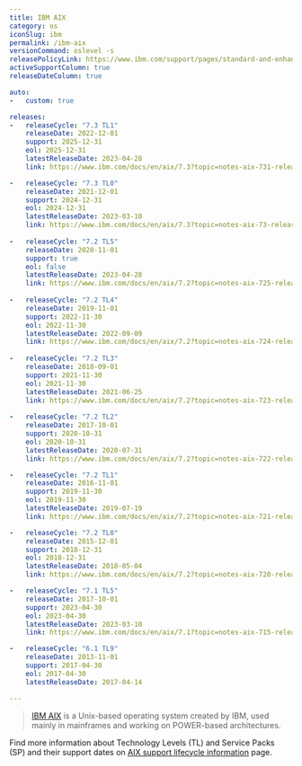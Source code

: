 ```yaml
---
title: IBM AIX
category: os
iconSlug: ibm
permalink: /ibm-aix
versionCommand: oslevel -s
releasePolicyLink: https://www.ibm.com/support/pages/standard-and-enhanced-ibm-support-lifecycle-policies
activeSupportColumn: true
releaseDateColumn: true

auto:
-   custom: true

releases:
-   releaseCycle: "7.3 TL1"
    releaseDate: 2022-12-01
    support: 2025-12-31
    eol: 2025-12-31
    latestReleaseDate: 2023-04-28
    link: https://www.ibm.com/docs/en/aix/7.3?topic=notes-aix-731-release

-   releaseCycle: "7.3 TL0"
    releaseDate: 2021-12-01
    support: 2024-12-31
    eol: 2024-12-31
    latestReleaseDate: 2023-03-10
    link: https://www.ibm.com/docs/en/aix/7.3?topic=notes-aix-73-release
    
-   releaseCycle: "7.2 TL5"
    releaseDate: 2020-11-01
    support: true
    eol: false
    latestReleaseDate: 2023-04-28
    link: https://www.ibm.com/docs/en/aix/7.2?topic=notes-aix-725-release
    
-   releaseCycle: "7.2 TL4"
    releaseDate: 2019-11-01
    support: 2022-11-30
    eol: 2022-11-30
    latestReleaseDate: 2022-09-09
    link: https://www.ibm.com/docs/en/aix/7.2?topic=notes-aix-724-release
    
-   releaseCycle: "7.2 TL3"
    releaseDate: 2018-09-01
    support: 2021-11-30
    eol: 2021-11-30
    latestReleaseDate: 2021-06-25
    link: https://www.ibm.com/docs/en/aix/7.2?topic=notes-aix-723-release
    
-   releaseCycle: "7.2 TL2"
    releaseDate: 2017-10-01
    support: 2020-10-31
    eol: 2020-10-31
    latestReleaseDate: 2020-07-31
    link: https://www.ibm.com/docs/en/aix/7.2?topic=notes-aix-722-release

-   releaseCycle: "7.2 TL1"
    releaseDate: 2016-11-01
    support: 2019-11-30
    eol: 2019-11-30
    latestReleaseDate: 2019-07-19
    link: https://www.ibm.com/docs/en/aix/7.2?topic=notes-aix-721-release

-   releaseCycle: "7.2 TL0"
    releaseDate: 2015-12-01
    support: 2018-12-31
    eol: 2018-12-31
    latestReleaseDate: 2018-05-04
    link: https://www.ibm.com/docs/en/aix/7.2?topic=notes-aix-720-release

-   releaseCycle: "7.1 TL5"
    releaseDate: 2017-10-01
    support: 2023-04-30
    eol: 2023-04-30
    latestReleaseDate: 2023-03-10
    link: https://www.ibm.com/docs/en/aix/7.1?topic=notes-aix-715-release

-   releaseCycle: "6.1 TL9"
    releaseDate: 2013-11-01
    support: 2017-04-30
    eol: 2017-04-30
    latestReleaseDate: 2017-04-14

---
```


> [IBM AIX](https://www.ibm.com/products/aix) is a Unix-based operating system created by IBM,
> used mainly in mainframes and working on POWER-based architectures.

Find more information about Technology Levels (TL) and Service Packs (SP) and their support dates on [AIX support lifecycle information](https://www.ibm.com/support/pages/aix-support-lifecycle-information) page.
